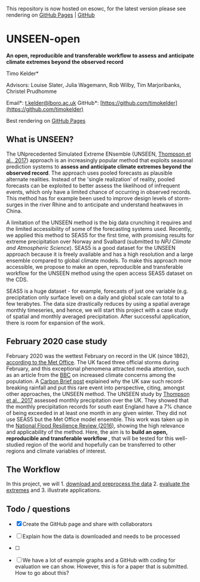 This repository is now hosted on esowc, for the latest version please see rendering on [GitHub Pages](https://esowc.github.io/UNSEEN-open/) | [GitHub](https://github.com/esowc/UNSEEN-open) 



# UNSEEN-open

**An open, reproducible and transferable workflow to assess and anticipate climate extremes beyond the observed record**

Timo Kelder\*

Advisors: Louise Slater, Julia Wagemann, Rob Wilby, Tim Marjoribanks, Christel Prudhomme

Email\*: [t.kelder@lboro.ac.uk](mailto:t.kelder@lboro.ac.uk) GitHub\*: [https://github.com/timokelder](https://github.com/timokelder)

Best rendering on [GitHub Pages](https://timokelder.github.io/UNSEEN-open/)

## What is UNSEEN?
The UNprecedented Simulated Extreme ENsemble (UNSEEN, [Thompson et al., 2017](https://www.nature.com/articles/s41467-017-00275-3)) approach is an increasingly popular method that exploits seasonal prediction systems to  **assess and anticipate climate extremes beyond the observed record**. The approach uses pooled forecasts as plausible alternate realities. Instead of the &#39;single realization&#39; of reality, pooled forecasts can be exploited to better assess the likelihood of infrequent events, which only have a limited chance of occurring in observed records. This method has for example been used to improve design levels of storm-surges in the river Rhine and to anticipate and understand heatwaves in China.

A limitation of the UNSEEN method is the big data crunching it requires and the limited accessibility of some of the forecasting systems used. Recently, we applied this method to SEAS5 for the first time, with promising results for extreme precipitation over Norway and Svalbard (submitted to _NPJ_ _Climate and Atmospheric Science_). SEAS5 is a good dataset for the UNSEEN approach because it is freely available and has a high resolution and a large ensemble compared to global climate models. To make this approach more accessible, we propose to make an open, reproducible and transferable workflow for the UNSEEN method using the open access SEAS5 dataset on the CDS.

SEAS5 is a huge dataset - for example, forecasts of just one variable (e.g. precipitation only surface level) on a daily and global scale can total to a few terabytes. The data size drastically reduces by using a spatial average monthly timeseries, and hence, we will start this project with a case study of spatial and monthly averaged precipitation. After successful application, there is room for expansion of the work.

## February 2020 case study
February 2020 was the wettest February on record in the UK (since 1862), [according to the Met Office](https://www.metoffice.gov.uk/about-us/press-office/news/weather-and-climate/2020/2020-winter-february-stats). The UK faced three official storms during February, and this exceptional phenomena attracted media attention, such as an article from the [BBC](https://www.bbc.com/news/science-environment-51713172) on increased climate concerns among the population. A [Carbon Brief post](https://www.carbonbrief.org/met-office-why-the-uk-saw-record-breaking-rainfall-in-february-2020) explained why the UK saw such record-breaking rainfall and put this rare event into perspective, citing, amongst other approaches, the UNSEEN method. The UNSEEN study by [Thompson et al., 2017](https://www.nature.com/articles/s41467-017-00275-3) assessed monthly precipitation over the UK. They showed that the monthly precipitation records for south east England have a 7% chance of being exceeded in at least one month in any given winter. They did not use SEAS5 but the Met Office model ensemble. This work was taken up in the [National Flood Resilience Review (2016)](https://assets.publishing.service.gov.uk/government/uploads/system/uploads/attachment_data/file/551137/national-flood-resilience-review.pdf), showing the high relevance and applicability of the method. Here, the aim is to  **build an open, reproducible and transferable workflow** , that will be tested for this well-studied region of the world and hopefully can be transferred to other regions and climate variables of interest.

## The Workflow
In this project, we will 1. [download and preprocess the data](Data_mining.md) 2. [evaluate the extremes](Evaluation.md) and 3. illustrate applications.

## Todo / questions
- [x] Create the GitHub page and share with collaborators
- [ ] Explain how the data is downloaded and needs to be processed
- [ ] 

- [ ] We have a lot of example graphs and a GitHub with coding for evaluation we can show. However, this is for a paper that is submitted. How to go about this?


